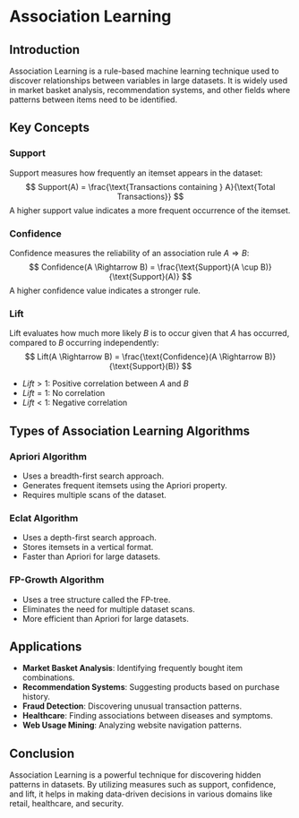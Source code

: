 # Association Learning

## Introduction
Association Learning is a rule-based machine learning technique used to discover relationships between variables in large datasets. It is widely used in market basket analysis, recommendation systems, and other fields where patterns between items need to be identified.

## Key Concepts

### Support
Support measures how frequently an itemset appears in the dataset:
$$
Support(A) = \frac{\text{Transactions containing } A}{\text{Total Transactions}}
$$
A higher support value indicates a more frequent occurrence of the itemset.

### Confidence
Confidence measures the reliability of an association rule $A \Rightarrow B$:
$$
Confidence(A \Rightarrow B) = \frac{\text{Support}(A \cup B)}{\text{Support}(A)}
$$
A higher confidence value indicates a stronger rule.

### Lift
Lift evaluates how much more likely $B$ is to occur given that $A$ has occurred, compared to $B$ occurring independently:
$$
Lift(A \Rightarrow B) = \frac{\text{Confidence}(A \Rightarrow B)}{\text{Support}(B)}
$$
- $Lift > 1$: Positive correlation between $A$ and $B$
- $Lift = 1$: No correlation
- $Lift < 1$: Negative correlation

## Types of Association Learning Algorithms

### Apriori Algorithm
- Uses a breadth-first search approach.
- Generates frequent itemsets using the Apriori property.
- Requires multiple scans of the dataset.

### Eclat Algorithm
- Uses a depth-first search approach.
- Stores itemsets in a vertical format.
- Faster than Apriori for large datasets.

### FP-Growth Algorithm
- Uses a tree structure called the FP-tree.
- Eliminates the need for multiple dataset scans.
- More efficient than Apriori for large datasets.

## Applications
- **Market Basket Analysis**: Identifying frequently bought item combinations.
- **Recommendation Systems**: Suggesting products based on purchase history.
- **Fraud Detection**: Discovering unusual transaction patterns.
- **Healthcare**: Finding associations between diseases and symptoms.
- **Web Usage Mining**: Analyzing website navigation patterns.

## Conclusion
Association Learning is a powerful technique for discovering hidden patterns in datasets. By utilizing measures such as support, confidence, and lift, it helps in making data-driven decisions in various domains like retail, healthcare, and security.

